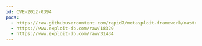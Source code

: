 ```yaml
---
id: CVE-2012-0394
pocs:
  - https://raw.githubusercontent.com/rapid7/metasploit-framework/master/modules/exploits/multi/http/struts_dev_mode.rb
  - https://www.exploit-db.com/raw/18329
  - https://www.exploit-db.com/raw/31434
---
```

